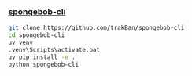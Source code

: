 ### [spongebob-cli](https://github.com/trakBan/spongebob-cli)

```sh
git clone https://github.com/trakBan/spongebob-cli
cd spongebob-cli
uv venv
.venv\Scripts\activate.bat
uv pip install -e .
python spongebob-cli
```